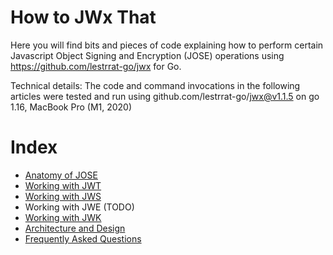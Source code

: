 # How to JWx That

Here you will find bits and pieces of code explaining how to perform certain Javascript Object Signing and Encryption (JOSE) operations using https://github.com/lestrrat-go/jwx for Go.

Technical details: The code and command invocations in the following articles were tested and run using github.com/lestrrat-go/jwx@v1.1.5 on go 1.16, MacBook Pro (M1, 2020)

# Index

* [Anatomy of JOSE](./00-anatomy.md)
* [Working with JWT](./01-jwt.md)
* [Working with JWS](./02-jws.md)
* Working with JWE (TODO)
* [Working with JWK](./04-jwk.md)
* [Architecture and Design](./10-design.md)
* [Frequently Asked Questions](./99-faq.md)
